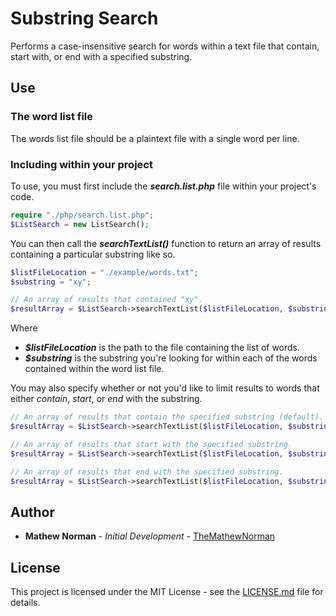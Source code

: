 # Substring Search
Performs a case-insensitive search for words within a text file that contain, start with, or end with a specified substring.

## Use

### The word list file
The words list file should be a plaintext file with a single word per line.

### Including within your project

To use, you must first include the **_search.list.php_** file within your project's code.
```php
require "./php/search.list.php";  
$ListSearch = new ListSearch();
```

You can then call the **_searchTextList()_** function to return an array of results containing a particular substring like so.

```php
$listFileLocation = "./example/words.txt";
$substring = "xy";

// An array of results that contained "xy".
$resultArray = $ListSearch->searchTextList($listFileLocation, $substring);
```

Where
* **_$listFileLocation_** is the path to the file containing the list of words.
* **_$substring_** is the substring you're looking for within each of the words contained within the word list file.

You may also specify whether or not you'd like to limit results to words that either _contain_, _start_, or _end_ with the substring.
```php
// An array of results that contain the specified substring (default).
$resultArray = $ListSearch->searchTextList($listFileLocation, $substring, "contains");

// An array of results that start with the specified substring.
$resultArray = $ListSearch->searchTextList($listFileLocation, $substring, "starts");

// An array of results that end with the specified substring.
$resultArray = $ListSearch->searchTextList($listFileLocation, $substring, "ends");
```

## Author
* **Mathew Norman** - *Initial Development* - [TheMathewNorman](https://github.com/TheMathewNorman)

## License
This project is licensed under the MIT License - see the [LICENSE.md](LICENSE.md) file for details.

